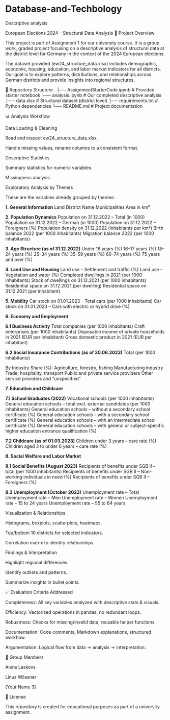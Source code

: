 # Database-and-Techbology
Descriptive analysis 



European Elections 2024 – Structural Data Analysis
📌 Project Overview

This project is part of Assignment 1 for our university course. It is a group work, graded project focusing on a descriptive analysis of structural data at the district level for Germany in the context of the 2024 European elections.

The dataset provided (ew24_structure_data.xlsx) includes demographic, economic, housing, education, and labor market indicators for all districts.
Our goal is to explore patterns, distributions, and relationships across German districts and provide insights into regional structures.

📂 Repository Structure
.
├── AssignmentStarterCode.ipynb   # Provided starter notebook
├── analysis.ipynb                # Our completed descriptive analysis
├── data.xlsx                     # Structural dataset (district level)
├── requirements.txt              # Python dependencies
└── README.md                     # Project documentation


📊 Analysis Workflow

Data Loading & Cleaning

Read and inspect ew24_structure_data.xlsx.

Handle missing values, rename columns to a consistent format.

Descriptive Statistics

Summary statistics for numeric variables.

Missingness analysis.

Exploratory Analysis by Themes

These are the variables already grouped by themes: 

**1. General Information**
Land
District
Name
Municipalities
Area in km²

**2. Population Dynamics**
Population on 31.12.2022 – Total (in 1000)
Population on 31.12.2022 – German (in 1000)
Population on 31.12.2022 – Foreigners (%)
Population density on 31.12.2022 (inhabitants per km²)
Birth balance 2022 (per 1000 inhabitants)
Migration balance 2022 (per 1000 inhabitants)

**3. Age Structure (as of 31.12.2022)**
Under 16 years (%)
16–17 years (%)
18–24 years (%)
25–34 years (%)
35–59 years (%)
60–74 years (%)
75 years and over (%)

**4. Land Use and Housing**
Land use – Settlement and traffic (%)
Land use – Vegetation and water (%)
Completed dwellings in 2021 (per 1000 inhabitants)
Stock of dwellings on 31.12.2021 (per 1000 inhabitants)
Residential space on 31.12.2021 (per dwelling)
Residential space on 31.12.2021 (per inhabitant)

**5. Mobility**
Car stock on 01.01.2023 – Total cars (per 1000 inhabitants)
Car stock on 01.01.2023 – Cars with electric or hybrid drive (%)

**6. Economy and Employment**

**6.1 Business Activity**
Total companies (per 1000 inhabitants)
Craft enterprises (per 1000 inhabitants)
Disposable income of private households in 2021 (EUR per inhabitant)
Gross domestic product in 2021 (EUR per inhabitant)

**6.2 Social Insurance Contributions (as of 30.06.2023)**
Total (per 1000 inhabitants)

By Industry Share (%):
Agriculture, forestry, fishing
Manufacturing industry
Trade, hospitality, transport
Public and private service providers
Other service providers and “unspecified”

**7. Education and Childcare**

**7.1 School Graduates (2022)**
Vocational schools (per 1000 inhabitants)
General education schools – total excl. external candidates (per 1000 inhabitants)
General education schools – without a secondary school certificate (%)
General education schools – with a secondary school certificate (%)
General education schools – with an intermediate school certificate (%)
General education schools – with general or subject-specific higher education entrance qualification (%)

**7.2 Childcare (as of 01.03.2023)**
Children under 3 years – care rate (%)
Children aged 3 to under 6 years – care rate (%)

**8. Social Welfare and Labor Market**

**8.1 Social Benefits (August 2023)**
Recipients of benefits under SGB II – total (per 1000 inhabitants)
Recipients of benefits under SGB II – Non-working individuals in need (%)
Recipients of benefits under SGB II – Foreigners (%)

**8.2 Unemployment (October 2023)**
Unemployment rate – Total
Unemployment rate – Men
Unemployment rate – Women
Unemployment rate – 15 to 24 years
Unemployment rate – 55 to 64 years

Visualization & Relationships

Histograms, boxplots, scatterplots, heatmaps.

Top/bottom 10 districts for selected indicators.

Correlation matrix to identify relationships.

Findings & Interpretation

Highlight regional differences.

Identify outliers and patterns.

Summarize insights in bullet points.


✅ Evaluation Criteria Addressed

Completeness: All key variables analyzed with descriptive stats & visuals.

Efficiency: Vectorized operations in pandas, no redundant loops.

Robustness: Checks for missing/invalid data, reusable helper functions.

Documentation: Code comments, Markdown explanations, structured workflow.

Argumentation: Logical flow from data → analysis → interpretation.

👥 Group Members

Alens Laskovs

Linus Wössner

[Your Name 3]

📌 License

This repository is created for educational purposes as part of a university assignment.
